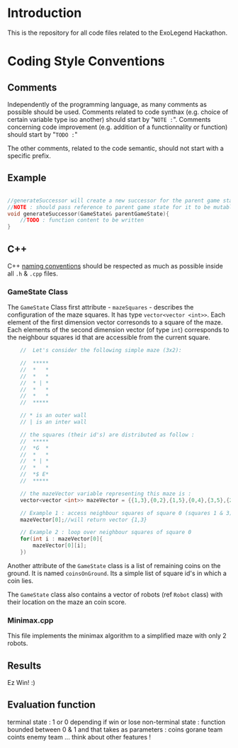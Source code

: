 # Introduction
This is the repository for all code files related to the ExoLegend Hackathon.

# Coding Style Conventions
## Comments
Independently of the programming language, as many comments as possible should be used. Comments related to code synthax (e.g. choice of certain variable type iso another) should start by "`NOTE :`". Comments concerning code improvement (e.g. addition of a functionnality or function) should start by "`TODO :`"

The other comments, related to the code semantic, should not start with a specific prefix.

## Example
```cpp

//generateSuccessor will create a new successor for the parent game state
//NOTE : should pass reference to parent game state for it to be mutable
void generateSuccessor(GameState& parentGameState){
    //TODO : function content to be written
}
```

## C++
C++ [naming conventions](https://www.geeksforgeeks.org/naming-convention-in-c/) should be respected as much as possible inside all `.h` & `.cpp` files.

### GameState Class
The `GameState` Class first attribute - `mazeSquares` - describes the configuration of the maze squares. It has type `vector<vector <int>>`. Each element of the first dimension vector corresonds to a square of the maze. Each elements of the second dimension vector (of type `int`) corresponds to the neighbour squares id that are accessible from the current square.

```cpp
    //  Let's consider the following simple maze (3x2):

    //  *****
    //  *   *
    //  *   *
    //  * | *
    //  *   *
    //  *   *
    //  *****

    // * is an outer wall
    // | is an inter wall

    // the squares (their id's) are distributed as follow :
    //  *****
    //  *G  *
    //  *   *
    //  * | *
    //  *   *
    //  *$ E*
    //  *****

    // the mazeVector variable representing this maze is :
    vector<vector <int>> mazeVector = {{1,3},{0,2},{1,5},{0,4},{3,5},{2,4}};

    // Example 1 : access neighbour squares of square 0 (squares 1 & 3)
    mazeVector[0];//will return vector {1,3}

    // Example 2 : loop over neighbour squares of square 0
    for(int i : mazeVector[0]{
        mazeVector[0][i];
    })

```
Another attribute of the `GameState` class is a list of remaining coins on the ground. It is named `coinsOnGround`. Its a simple list of square id's in which a coin lies.

The `GameState` class also contains a vector of robots (ref `Robot` class) with their location on the maze an coin score.

### Minimax.cpp

This file implements the minimax algorithm to a simplified maze with only 2 robots.

## Results
Ez Win! :)

## Evaluation function
terminal state : 1 or 0 depending if win or lose
non-terminal state : function bounded between 0 & 1 and that takes as parameters :
    coins gorane team
    coints enemy team
    ... think about other features !



